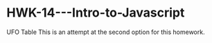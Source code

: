 # HWK-14---Intro-to-Javascript
UFO Table
This is an attempt at the second option for this homework.
